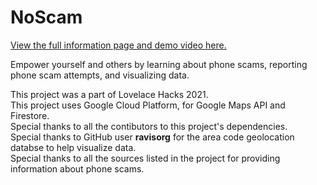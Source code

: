 # NoScam
 [View the full information page and demo video here.](https://devpost.com/software/noscam)

 Empower yourself and others by learning about phone scams, reporting phone scam attempts, and visualizing data.

 This project was a part of Lovelace Hacks 2021.    
 This project uses Google Cloud Platform, for Google Maps API and Firestore.   
 Special thanks to all the contibutors to this project's dependencies.   
 Special thanks to GitHub user **ravisorg** for the area code geolocation databse to help visualize data.   
 Special thanks to all the sources listed in the project for providing information about phone scams.   
